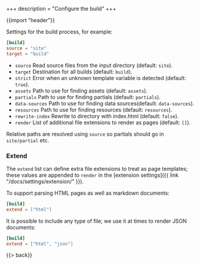 +++
description = "Configure the build"
+++

{{import "header"}}

Settings for the build process, for example:

```toml
[build]
source = "site"
target = "build"
```

* `source` Read source files from the input directory (default: `site`).
* `target` Destination for all builds (default: `build`).
* `strict` Error when an unknown template variable is detected (default: `true`).
* `assets` Path to use for finding assets (default: `assets`).
* `partials` Path to use for finding partials (default: `partials`).
* `data-sources` Path to use for finding data sources(default: `data-sources`).
* `resources` Path to use for finding resources (default: `resources`).
* `rewrite-index` Rewrite to directory with index.html (default: `false`).
* `render` List of additional file extensions to render as pages (default: `[]`).

Relative paths are resolved using `source` so partials should go in `site/partial` etc.

### Extend

The `extend` list can define extra file extensions to treat as page templates; these values are appended to `render` in the [extension settings]({{ link "/docs/settings/extension/" }}).

To support parsing HTML pages as well as markdown documents:

```toml
[build]
extend = ["html"]
```

It is possible to include any type of file; we use it at times to render JSON documents:

```toml
[build]
extend = ["html", "json"]
```

{{> back}}

